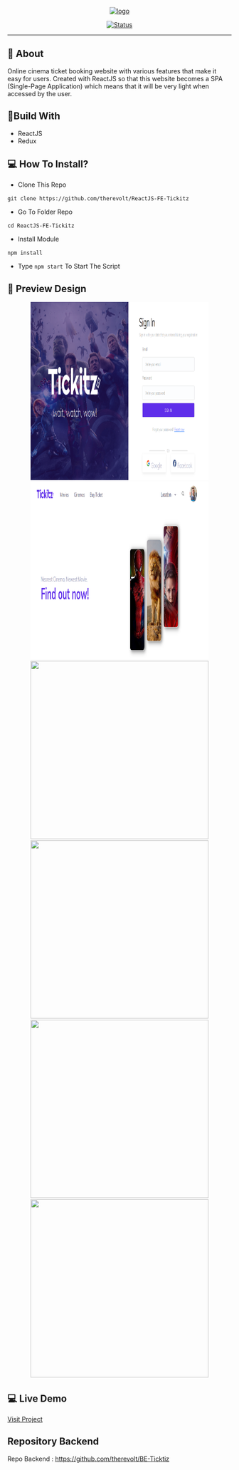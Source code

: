 <p align="center">
  <a href="" rel="noopener">
 <img width=400px src="https://i.ibb.co/qdvgs8Y/Untitled-design-25.png" alt="logo"></a>
</p>
<div align="center">
  
[![Status](https://img.shields.io/website?down_color=red&down_message=Offline&up_color=green&up_message=Online&url=https%3A%2F%2Ftickitz.xyz)](https://tickitz.xyz)

</div>

---

## 🧐 About
Online cinema ticket booking website with various features that make it easy for users. Created with ReactJS so that this website becomes a SPA (Single-Page Application) which means that it will be very light when accessed by the user.

## 🔖Build With
- ReactJS
- Redux

## 💻 How To Install?
- Clone This Repo
```
git clone https://github.com/therevolt/ReactJS-FE-Tickitz
```
- Go To Folder Repo
```
cd ReactJS-FE-Tickitz
```
- Install Module
```
npm install
```
- Type ``` npm start ``` To Start The Script

## 🔎 Preview Design <a name = "preview"></a>
<p align="center">
  <span>
    <img width="400" height="400" src="https://raw.githubusercontent.com/therevolt/FE-Tickitz/master/assets/img/signin.PNG">   
    <img width="400" height="400" src="https://raw.githubusercontent.com/therevolt/FE-Tickitz/master/assets/img/home.PNG">   
    <img width="400" height="400" src="https://i.ibb.co/0Cx3kqX/Details-Movie-Tickitz-Web.png">   
    <img width="400" height="400" src="https://i.ibb.co/HXC60wd/Order-Page-Tickitz-Web-2.png">
    <img width="400" height="400" src="https://i.ibb.co/R2HDf2v/Payment-Page-Tickitz-Web.png">
    <img width="400" height="400" src="https://i.ibb.co/F8B6Hm3/Ticket-Details-Tickitz-Web.png">
  </span>
</p>

## 💻 Live Demo <a name = "live_demo"></a>

[Visit Project](https://tickitz.xyz)

## Repository Backend
Repo Backend : https://github.com/therevolt/BE-Ticktiz
